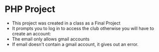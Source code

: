 # PHP Project
- This project was created in a class as a Final Project
-  It prompts you to log in to access the club otherwise you will have to create an account:
  -  The email only allows gmail accounts
  -  If email doesn't contain a gmail account, it gives out an error.
 
